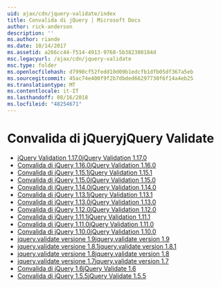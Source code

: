 ```yaml
---
uid: ajax/cdn/jquery-validate/index
title: Convalida di jQuery | Microsoft Docs
author: rick-anderson
description: ''
ms.author: riande
ms.date: 10/14/2017
ms.assetid: a266cc44-f514-4913-9768-5b382380184d
msc.legacyurl: /ajax/cdn/jquery-validate
msc.type: folder
ms.openlocfilehash: d7990cf52fedd10d09b1edcfb1dfb05df367a5eb
ms.sourcegitcommit: 45ac74e400f9f2b7dbded66297730f6f14a4eb25
ms.translationtype: MT
ms.contentlocale: it-IT
ms.lasthandoff: 08/16/2018
ms.locfileid: "48254671"
---
```

<a name="jquery-validate"></a><span data-ttu-id="94173-102">Convalida di jQuery</span><span class="sxs-lookup"><span data-stu-id="94173-102">jQuery Validate</span></span>
====================
- [<span data-ttu-id="94173-103">jQuery Validation 1.17.0</span><span class="sxs-lookup"><span data-stu-id="94173-103">jQuery Validation 1.17.0</span></span>](cdnjqueryvalidate1170.md)
- [<span data-ttu-id="94173-104">Convalida di jQuery 1.16.0</span><span class="sxs-lookup"><span data-stu-id="94173-104">jQuery Validation 1.16.0</span></span>](cdnjqueryvalidate1160.md)
- [<span data-ttu-id="94173-105">Convalida di jQuery 1.15.1</span><span class="sxs-lookup"><span data-stu-id="94173-105">jQuery Validation 1.15.1</span></span>](cdnjqueryvalidate1151.md)
- [<span data-ttu-id="94173-106">Convalida di jQuery 1.15.0</span><span class="sxs-lookup"><span data-stu-id="94173-106">jQuery Validation 1.15.0</span></span>](cdnjqueryvalidate1150.md)
- [<span data-ttu-id="94173-107">Convalida di jQuery 1.14.0</span><span class="sxs-lookup"><span data-stu-id="94173-107">jQuery Validation 1.14.0</span></span>](cdnjqueryvalidate1140.md)
- [<span data-ttu-id="94173-108">Convalida di jQuery 1.13.1</span><span class="sxs-lookup"><span data-stu-id="94173-108">jQuery Validation 1.13.1</span></span>](cdnjqueryvalidate1131.md)
- [<span data-ttu-id="94173-109">Convalida di jQuery 1.13.0</span><span class="sxs-lookup"><span data-stu-id="94173-109">jQuery Validation 1.13.0</span></span>](cdnjqueryvalidate1130.md)
- [<span data-ttu-id="94173-110">Convalida di jQuery 1.12.0</span><span class="sxs-lookup"><span data-stu-id="94173-110">jQuery Validation 1.12.0</span></span>](cdnjqueryvalidate1120.md)
- [<span data-ttu-id="94173-111">Convalida di jQuery 1.11.1</span><span class="sxs-lookup"><span data-stu-id="94173-111">jQuery Validation 1.11.1</span></span>](cdnjqueryvalidate1111.md)
- [<span data-ttu-id="94173-112">Convalida di jQuery 1.11.0</span><span class="sxs-lookup"><span data-stu-id="94173-112">jQuery Validation 1.11.0</span></span>](cdnjqueryvalidate111.md)
- [<span data-ttu-id="94173-113">Convalida di jQuery 1.10.0</span><span class="sxs-lookup"><span data-stu-id="94173-113">jQuery Validation 1.10.0</span></span>](cdnjqueryvalidate110.md)
- [<span data-ttu-id="94173-114">jquery.validate versione 1.9</span><span class="sxs-lookup"><span data-stu-id="94173-114">jquery.validate version 1.9</span></span>](cdnjqueryvalidate19.md)
- [<span data-ttu-id="94173-115">jquery.validate versione 1.8.1</span><span class="sxs-lookup"><span data-stu-id="94173-115">jquery.validate version 1.8.1</span></span>](cdnjqueryvalidate181.md)
- [<span data-ttu-id="94173-116">jquery.validate versione 1.8</span><span class="sxs-lookup"><span data-stu-id="94173-116">jquery.validate version 1.8</span></span>](cdnjqueryvalidate18.md)
- [<span data-ttu-id="94173-117">jquery.validate versione 1.7</span><span class="sxs-lookup"><span data-stu-id="94173-117">jquery.validate version 1.7</span></span>](cdnjqueryvalidate17.md)
- [<span data-ttu-id="94173-118">Convalida di jQuery 1.6</span><span class="sxs-lookup"><span data-stu-id="94173-118">jQuery Validate 1.6</span></span>](cdnjqueryvalidate16.md)
- [<span data-ttu-id="94173-119">Convalida di jQuery 1.5.5</span><span class="sxs-lookup"><span data-stu-id="94173-119">jQuery Validate 1.5.5</span></span>](cdnjqueryvalidate155.md)
